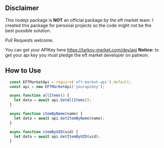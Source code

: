 ## Disclaimer
This nodejs package is **NOT** an official package by the eft market team.
I created this package for personal projects so the code might not be the
best possible solution. 

Pull Requests welcome.

You can get your APIKey here https://tarkov-market.com/dev/api
**Notice:** to get your api key you must pledge the eft market developer on patreon.

## How to Use
```js
  const EFTMarketApi = require('eft-market-api').default;
  const api = new EFTMarketApi('yourapikey');

  async function allItems() {
    let data = await api.GetAllItems();
  }

  async function itemByName(name) {
    let data = await api.GetItemByName(name);
  }

  async function itemByUID(uid) {
    let data = await api.GetItemByUID(uid);
  }
```